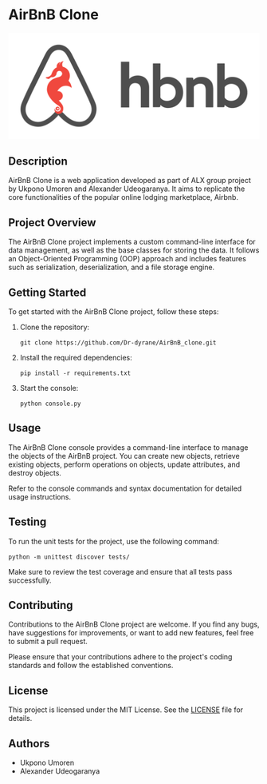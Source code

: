 # AirBnB Clone

<p align="center">
  <img src="./assets/hbnb.png" alt="HolbertonBnB logo">
</p>

## Description

AirBnB Clone is a web application developed as part of ALX group project by Ukpono Umoren and Alexander Udeogaranya. It aims to replicate the core functionalities of the popular online lodging marketplace, Airbnb.

## Project Overview

The AirBnB Clone project implements a custom command-line interface for data management, as well as the base classes for storing the data. It follows an Object-Oriented Programming (OOP) approach and includes features such as serialization, deserialization, and a file storage engine.

## Getting Started

To get started with the AirBnB Clone project, follow these steps:

1. Clone the repository:

   ```
   git clone https://github.com/Dr-dyrane/AirBnB_clone.git
   ```

2. Install the required dependencies:

   ```
   pip install -r requirements.txt
   ```

3. Start the console:

   ```
   python console.py
   ```

## Usage

The AirBnB Clone console provides a command-line interface to manage the objects of the AirBnB project. You can create new objects, retrieve existing objects, perform operations on objects, update attributes, and destroy objects.

Refer to the console commands and syntax documentation for detailed usage instructions.

## Testing

To run the unit tests for the project, use the following command:

```
python -m unittest discover tests/
```

Make sure to review the test coverage and ensure that all tests pass successfully.

## Contributing

Contributions to the AirBnB Clone project are welcome. If you find any bugs, have suggestions for improvements, or want to add new features, feel free to submit a pull request.

Please ensure that your contributions adhere to the project's coding standards and follow the established conventions.

## License

This project is licensed under the MIT License. See the [LICENSE](LICENSE) file for details.

## Authors

- Ukpono Umoren
- Alexander Udeogaranya
